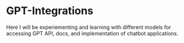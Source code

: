 # GPT-Integrations
Here I will be experiementing and learning with different models for accessing GPT API, docs, and implementation of chatbot applications. 
